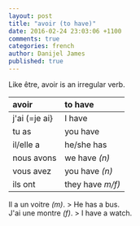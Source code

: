 ```yaml
---
layout: post
title: "avoir (to have)"
date: 2016-02-24 23:03:06 +1100
comments: true
categories: french
author: Danijel James
published: true
---
```

Like être, avoir is an irregular verb.

| avoir | to have |
|:---|:---|
| j'ai (=je ai} | I have |
| tu as | you have |
| il/elle a | he/she has |
| nous avons | we have _(n)_ |
| vous avez | you have _(n)_ |
| ils ont | they have _m/f)_ |

Il a un voitre _(m)_. > He has a bus.  
J'ai une montre _(f)_. > I have a watch.
